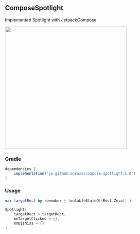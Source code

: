 ## ComposeSpotlight
Implemented Spotlight with JetpackCompose

<img src = "https://github.com/morux2/ComposeSpotlight/assets/19369161/fa9b983e-86b5-4cda-9411-c4f9f19a7878" width = 400>

### Gradle
```gradle
dependencies {
    implementation("io.github.morux2:compose-spotlight:1.0")
}
```

### Usage
```kotlin
var targetRect by remember { (mutableStateOf(Rect.Zero)) }

Spotlight(
    targetRect = targetRect,
    onTargetClicked = {},
    onDismiss = {}
)
```
